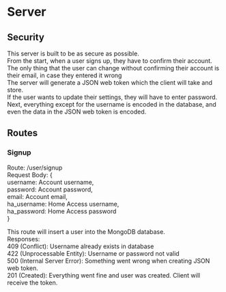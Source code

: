 # Server
## Security
This server is built to be as secure as possible.  
From the start, when a user signs up, they have to confirm their account.  
The only thing that the user can change without confirming their account is their email, in case they entered it wrong  
The server will generate a JSON web token which the client will take and store.  
If the user wants to update their settings, they will have to enter password.  
Next, everything except for the username is encoded in the database, and even the data in the JSON web token is encoded.  

## Routes
### Signup  
Route: /user/signup  
Request Body: {  
    username: Account username,  
    password: Account password,  
    email: Account email,  
    ha_username: Home Access username,  
    ha_password: Home Access password  
}  

This route will insert a user into the MongoDB database.  
Responses:  
409 (Conflict): Username already exists in database  
422 (Unprocessable Entity): Username or password not valid  
500 (Internal Server Error): Something went wrong when creating JSON web token.  
201 (Created): Everything went fine and user was created. Client will receive the token.  